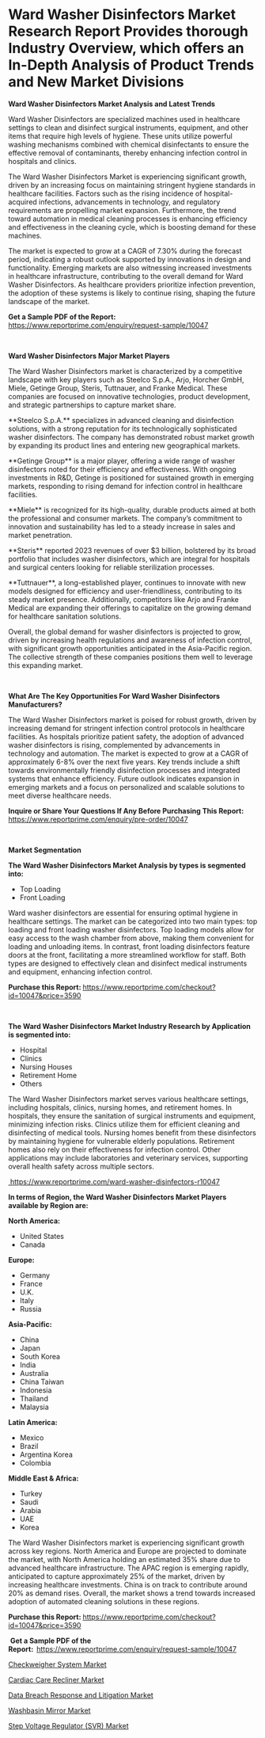 <p><h1>Ward Washer Disinfectors Market Research Report Provides thorough Industry Overview, which offers an In-Depth Analysis of Product Trends and New Market Divisions</h1></p><p><strong>Ward Washer Disinfectors Market Analysis and Latest Trends</strong></p>
<p><p>Ward Washer Disinfectors are specialized machines used in healthcare settings to clean and disinfect surgical instruments, equipment, and other items that require high levels of hygiene. These units utilize powerful washing mechanisms combined with chemical disinfectants to ensure the effective removal of contaminants, thereby enhancing infection control in hospitals and clinics. </p><p>The Ward Washer Disinfectors Market is experiencing significant growth, driven by an increasing focus on maintaining stringent hygiene standards in healthcare facilities. Factors such as the rising incidence of hospital-acquired infections, advancements in technology, and regulatory requirements are propelling market expansion. Furthermore, the trend toward automation in medical cleaning processes is enhancing efficiency and effectiveness in the cleaning cycle, which is boosting demand for these machines.</p><p>The market is expected to grow at a CAGR of 7.30% during the forecast period, indicating a robust outlook supported by innovations in design and functionality. Emerging markets are also witnessing increased investments in healthcare infrastructure, contributing to the overall demand for Ward Washer Disinfectors. As healthcare providers prioritize infection prevention, the adoption of these systems is likely to continue rising, shaping the future landscape of the market.</p></p>
<p><strong>Get a Sample PDF of the Report:&nbsp;</strong> <a href="https://www.reportprime.com/enquiry/request-sample/10047">https://www.reportprime.com/enquiry/request-sample/10047</a></p>
<p>&nbsp;</p>
<p><strong>Ward Washer Disinfectors Major Market Players</strong></p>
<p><p>The Ward Washer Disinfectors market is characterized by a competitive landscape with key players such as Steelco S.p.A., Arjo, Horcher GmbH, Miele, Getinge Group, Steris, Tuttnauer, and Franke Medical. These companies are focused on innovative technologies, product development, and strategic partnerships to capture market share.</p><p>**Steelco S.p.A.** specializes in advanced cleaning and disinfection solutions, with a strong reputation for its technologically sophisticated washer disinfectors. The company has demonstrated robust market growth by expanding its product lines and entering new geographical markets.</p><p>**Getinge Group** is a major player, offering a wide range of washer disinfectors noted for their efficiency and effectiveness. With ongoing investments in R&D, Getinge is positioned for sustained growth in emerging markets, responding to rising demand for infection control in healthcare facilities.</p><p>**Miele** is recognized for its high-quality, durable products aimed at both the professional and consumer markets. The company’s commitment to innovation and sustainability has led to a steady increase in sales and market penetration.</p><p>**Steris** reported 2023 revenues of over $3 billion, bolstered by its broad portfolio that includes washer disinfectors, which are integral for hospitals and surgical centers looking for reliable sterilization processes.</p><p>**Tuttnauer**, a long-established player, continues to innovate with new models designed for efficiency and user-friendliness, contributing to its steady market presence. Additionally, competitors like Arjo and Franke Medical are expanding their offerings to capitalize on the growing demand for healthcare sanitation solutions.</p><p>Overall, the global demand for washer disinfectors is projected to grow, driven by increasing health regulations and awareness of infection control, with significant growth opportunities anticipated in the Asia-Pacific region. The collective strength of these companies positions them well to leverage this expanding market.</p></p>
<p>&nbsp;</p>
<p><strong>What Are The Key Opportunities For Ward Washer Disinfectors Manufacturers?</strong></p>
<p><p>The Ward Washer Disinfectors market is poised for robust growth, driven by increasing demand for stringent infection control protocols in healthcare facilities. As hospitals prioritize patient safety, the adoption of advanced washer disinfectors is rising, complemented by advancements in technology and automation. The market is expected to grow at a CAGR of approximately 6-8% over the next five years. Key trends include a shift towards environmentally friendly disinfection processes and integrated systems that enhance efficiency. Future outlook indicates expansion in emerging markets and a focus on personalized and scalable solutions to meet diverse healthcare needs.</p></p>
<p><strong>Inquire or Share Your Questions If Any Before Purchasing This Report:</strong> <a href="https://www.reportprime.com/enquiry/pre-order/10047">https://www.reportprime.com/enquiry/pre-order/10047</a></p>
<p>&nbsp;</p>
<p><strong>Market Segmentation</strong></p>
<p><strong>The Ward Washer Disinfectors Market Analysis by types is segmented into:</strong></p>
<p><ul><li>Top Loading</li><li>Front Loading</li></ul></p>
<p><p>Ward washer disinfectors are essential for ensuring optimal hygiene in healthcare settings. The market can be categorized into two main types: top loading and front loading washer disinfectors. Top loading models allow for easy access to the wash chamber from above, making them convenient for loading and unloading items. In contrast, front loading disinfectors feature doors at the front, facilitating a more streamlined workflow for staff. Both types are designed to effectively clean and disinfect medical instruments and equipment, enhancing infection control.</p></p>
<p><strong>Purchase this Report:&nbsp;</strong><a href="https://www.reportprime.com/checkout?id=10047&price=3590">https://www.reportprime.com/checkout?id=10047&price=3590</a></p>
<p>&nbsp;</p>
<p><strong>The Ward Washer Disinfectors Market Industry Research by Application is segmented into:</strong></p>
<p><ul><li>Hospital</li><li>Clinics</li><li>Nursing Houses</li><li>Retirement Home</li><li>Others</li></ul></p>
<p><p>The Ward Washer Disinfectors market serves various healthcare settings, including hospitals, clinics, nursing homes, and retirement homes. In hospitals, they ensure the sanitation of surgical instruments and equipment, minimizing infection risks. Clinics utilize them for efficient cleaning and disinfecting of medical tools. Nursing homes benefit from these disinfectors by maintaining hygiene for vulnerable elderly populations. Retirement homes also rely on their effectiveness for infection control. Other applications may include laboratories and veterinary services, supporting overall health safety across multiple sectors.</p></p>
<p><a href="https://www.reportprime.com/ward-washer-disinfectors-r10047">&nbsp;https://www.reportprime.com/ward-washer-disinfectors-r10047</a></p>
<p><strong>In terms of Region, the Ward Washer Disinfectors Market Players available by Region are:</strong></p>
<p>
    <p> <strong> North America: </strong>
        <ul>
            <li>United States</li>
            <li>Canada</li>
        </ul>
        </p> 
    <p> <strong> Europe: </strong>
        <ul>
            <li>Germany</li>
            <li>France</li>
            <li>U.K.</li>
            <li>Italy</li>
            <li>Russia</li>
        </ul>
        </p> 
    <p> <strong> Asia-Pacific: </strong>
        <ul>
            <li>China</li>
            <li>Japan</li>
            <li>South Korea</li>
            <li>India</li>
            <li>Australia</li>
            <li>China Taiwan</li>
            <li>Indonesia</li>
            <li>Thailand</li>
            <li>Malaysia</li>
        </ul>
        </p> 
    <p> <strong> Latin America: </strong>
        <ul>
            <li>Mexico</li>
            <li>Brazil</li>
            <li>Argentina Korea</li>
            <li>Colombia</li>
        </ul>
        </p> 
    <p> <strong> Middle East & Africa: </strong>
        <ul>
            <li>Turkey</li>
            <li>Saudi</li>
            <li>Arabia</li>
            <li>UAE</li>
            <li>Korea</li>
        </ul>
    </p>
    </p>
<p><p>The Ward Washer Disinfectors market is experiencing significant growth across key regions. North America and Europe are projected to dominate the market, with North America holding an estimated 35% share due to advanced healthcare infrastructure. The APAC region is emerging rapidly, anticipated to capture approximately 25% of the market, driven by increasing healthcare investments. China is on track to contribute around 20% as demand rises. Overall, the market shows a trend towards increased adoption of automated cleaning solutions in these regions.</p></p>
<p><strong>Purchase this Report: </strong><a href="https://www.reportprime.com/checkout?id=10047&price=3590">https://www.reportprime.com/checkout?id=10047&price=3590</a></p>
<p>&nbsp;<strong>Get a Sample PDF of the Report:&nbsp;&nbsp;</strong><a href="https://www.reportprime.com/enquiry/request-sample/10047">https://www.reportprime.com/enquiry/request-sample/10047</a></p>
<p><strong></strong></p>
<p><p><a href="https://www.linkedin.com/pulse/global-checkweigher-system-market-sector2024-2031-metrics-hlxse?trackingId=ht%2FCtx%2FYQ6Kzid%2FlKdrSeg%3D%3D">Checkweigher System Market</a></p><p><a href="https://medium.com/@estellaemmerich/the-comprehensive-cardiac-care-recliner-market-research-report-is-essential-for-understanding-0b565ab54a7a">Cardiac Care Recliner Market</a></p><p><a href="https://issuu.com/reportprime-2/docs/data-breach-response-and-litigation_349eee43515b8d">Data Breach Response and Litigation Market</a></p><p><a href="https://www.linkedin.com/pulse/analyzing-key-drivers-washbasin-mirror-market-trends-future-ywztf?trackingId=wc396HwoQmqp8gmu4ltIIw%3D%3D">Washbasin Mirror Market</a></p><p><a href="https://issuu.com/reportprime-2/docs/step-voltage-regulator-svr-market-s_c142373e76b2d0">Step Voltage Regulator (SVR) Market</a></p></p>